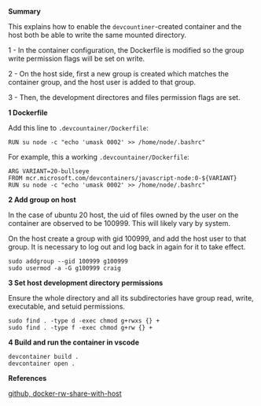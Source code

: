 

**Summary**

This explains how to enable the `devcountiner`-created container and the host both be able to write the same mounted directory.

1 - In the container configuration, the Dockerfile is modified so the group write permission flags will be set on write.

2 - On the host side, first a new group is created which matches the container group, and the host user is added to that group.  

3 - Then, the development directores and files permission flags are set. 


**1 Dockerfile**

   Add this line to `.devcountainer/Dockerfile`:
   ```
   RUN su node -c "echo 'umask 0002' >> /home/node/.bashrc"
   ```

   For example, this a working `.devcountainer/Dockerfile`:
   ```
   ARG VARIANT=20-bullseye
   FROM mcr.microsoft.com/devcontainers/javascript-node:0-${VARIANT}
   RUN su node -c "echo 'umask 0002' >> /home/node/.bashrc"
   ```

**2 Add group on host** 

In the case of ubuntu 20 host, the uid of files owned by the user on the container are observed to be 100999.  This will likely vary by system.

On the host create a group with gid 100999, and add the host user to that group.  It is necessary to log out and log back in again for it to take effect.

```
sudo addgroup --gid 100999 g100999
sudo usermod -a -G g100999 craig
```


**3 Set host development directory permissions** 

Ensure the whole directory and all its subdirectories have group read, write, executable, and setuid permissions. 

```
sudo find . -type d -exec chmod g+rwxs {} +
sudo find . -type f -exec chmod g+rw {} +
```

**4 Build and run the container in vscode**

```
devcontainer build .
devcontainer open .
```

**References**

[github, docker-rw-share-with-host](https://github.com/craigphicks/docker-rw-share-with-host)


